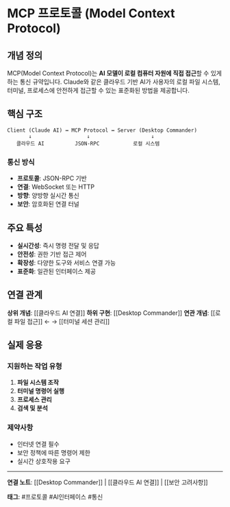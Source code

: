 # MCP 프로토콜 (Model Context Protocol)

## 개념 정의

MCP(Model Context Protocol)는 **AI 모델이 로컬 컴퓨터 자원에 직접 접근**할 수 있게 하는 통신 규약입니다. Claude와 같은 클라우드 기반 AI가 사용자의 로컬 파일 시스템, 터미널, 프로세스에 안전하게 접근할 수 있는 표준화된 방법을 제공합니다.

## 핵심 구조

```
Client (Claude AI) ↔ MCP Protocol ↔ Server (Desktop Commander)
       ↓                  ↓                    ↓
   클라우드 AI          JSON-RPC           로컬 시스템
```

### 통신 방식

- **프로토콜**: JSON-RPC 기반
- **연결**: WebSocket 또는 HTTP
- **방향**: 양방향 실시간 통신
- **보안**: 암호화된 연결 터널

## 주요 특성

- **실시간성**: 즉시 명령 전달 및 응답
- **안전성**: 권한 기반 접근 제어
- **확장성**: 다양한 도구와 서비스 연결 가능
- **표준화**: 일관된 인터페이스 제공

## 연결 관계

**상위 개념**: [[클라우드 AI 연결]]
**하위 구현**: [[Desktop Commander]]
**연관 개념**: [[로컬 파일 접근]] ← → [[터미널 세션 관리]]

## 실제 응용

### 지원하는 작업 유형
1. **파일 시스템 조작**
2. **터미널 명령어 실행**
3. **프로세스 관리**
4. **검색 및 분석**

### 제약사항
- 인터넷 연결 필수
- 보안 정책에 따른 명령어 제한
- 실시간 상호작용 요구

---

**연결 노트**: [[Desktop Commander]] | [[클라우드 AI 연결]] | [[보안 고려사항]]

**태그**: #프로토콜 #AI인터페이스 #통신